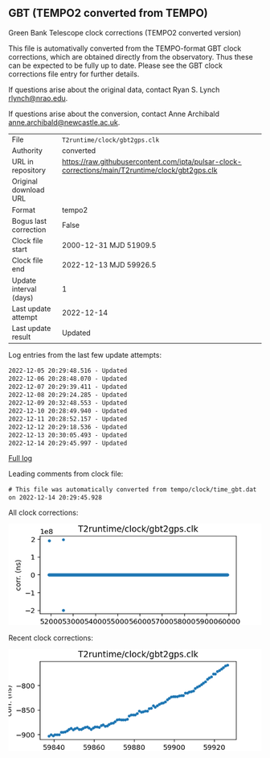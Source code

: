 
## GBT (TEMPO2 converted from TEMPO)

Green Bank Telescope clock corrections (TEMPO2 converted version)

This file is automativally converted from the TEMPO-format GBT
clock corrections, which are obtained directly from the observatory.
Thus these can be expected to be fully up to date. Please see the
GBT clock corrections file entry for further details.

If questions arise about the original data, contact Ryan S. Lynch
<rlynch@nrao.edu>.

If questions arise about the conversion, contact Anne Archibald
<anne.archibald@newcastle.ac.uk>.

|     |     |
|:--- |:--- |
| File | `T2runtime/clock/gbt2gps.clk` |
| Authority | converted |
| URL in repository | <https://raw.githubusercontent.com/ipta/pulsar-clock-corrections/main/T2runtime/clock/gbt2gps.clk> |
| Original download URL | <None> |
| Format | tempo2 |
| Bogus last correction | False |
| Clock file start | 2000-12-31 MJD 51909.5 |
| Clock file end | 2022-12-13 MJD 59926.5 |
| Update interval (days) | 1 |
| Last update attempt | 2022-12-14 |
| Last update result | Updated |

Log entries from the last few update attempts:
```
2022-12-05 20:29:48.516 - Updated
2022-12-06 20:28:48.070 - Updated
2022-12-07 20:29:39.411 - Updated
2022-12-08 20:29:24.285 - Updated
2022-12-09 20:32:48.553 - Updated
2022-12-10 20:28:49.940 - Updated
2022-12-11 20:28:52.157 - Updated
2022-12-12 20:29:18.536 - Updated
2022-12-13 20:30:05.493 - Updated
2022-12-14 20:29:45.997 - Updated
```
[Full log](https://raw.githubusercontent.com/ipta/pulsar-clock-corrections/main/log/T2runtime/clock/gbt2gps.clk.log)

Leading comments from clock file:

    # This file was automatically converted from tempo/clock/time_gbt.dat on 2022-12-14 20:29:45.928



All clock corrections:

![plot of all clock corrections](gbt2gps.clk.png "All corrections")

Recent clock corrections:

![plot of recent clock corrections](gbt2gps.clk.short.png "Recent corrections")

